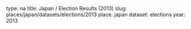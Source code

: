 type: na
title: Japan / Election Results (2013)
slug: places/japan/datasets/elections/2013
place: japan
dataset: elections
year: 2013
